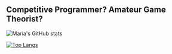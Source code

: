 ## Competitive Programmer? Amateur Game Theorist?

![Maria's GitHub stats](https://github-readme-stats.vercel.app/api?username=MariaChrysafis&count_private=true&show_icons=true&theme=radical)

[![Top Langs](https://github-readme-stats.vercel.app/api/top-langs/?username=MariaChrysafis)](https://github.com/anuraghazra/github-readme-stats)
